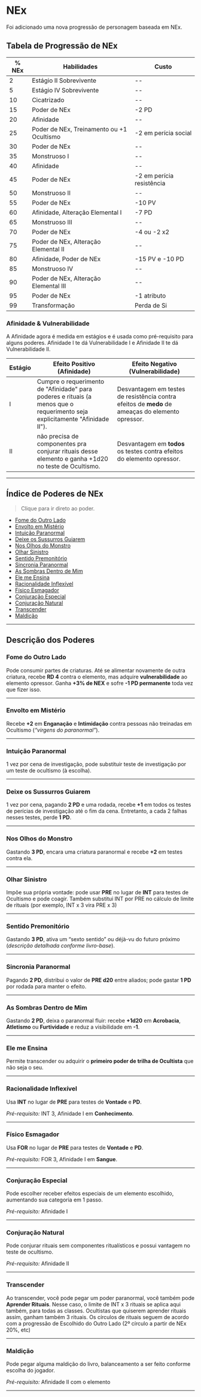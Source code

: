 # NEx

Foi adicionado uma nova progressão de personagem baseada em NEx.

## Tabela de Progressão de NEx

| % NEx | Habilidades                                 | Custo           |
| ----- | ------------------------------------------- | --------------- |
| 2     | Estágio II Sobrevivente                     | --              |
| 5     | Estágio IV Sobrevivente                     | --              |
| 10    | Cicatrizado                                 | --              |
| 15    | Poder de NEx                                | -2 PD           |
| 20    | Afinidade                                   | --              |
| 25    | Poder de NEx, Treinamento ou +1 Ocultismo   | -2 em perícia social |
| 30    | Poder de NEx                                | --              |
| 35    | Monstruoso I                                | --              |
| 40    | Afinidade                                   | --              |
| 45    | Poder de NEx                                | -2 em perícia resistência |
| 50    | Monstruoso II                               | --              |
| 55    | Poder de NEx                                | -10 PV          |
| 60    | Afinidade, Alteração Elemental I            | -7 PD           |
| 65    | Monstruoso III                              | --              |
| 70    | Poder de NEx                                | -4 ou -2 x2     |
| 75    | Poder de NEx, Alteração Elemental II        | --              |
| 80    | Afinidade, Poder de NEx                     | -15 PV e -10 PD           |
| 85    | Monstruoso IV                               | --              |
| 90    | Poder de NEx, Alteração Elemental III       | --              |
| 95    | Poder de NEx                                | -1 atributo     |
| 99    | Transformação                               | Perda de Si     |

### Afinidade & Vulnerabilidade

A Afinidade agora é medida em estágios e é usada como pré-requisito para alguns poderes. Afinidade I te dá Vulnerabilidade I e Afinidade II te dá Vulnerabilidade II.

| Estágio | Efeito Positivo (Afinidade) | Efeito Negativo (Vulnerabilidade)                                                                                   |
| ------- | ----------------------------------------------- | ------------------------------------------------- |
| I       | Cumpre o requerimento de "Afinidade" para poderes e rituais (a menos que o requerimento seja explicitamente "Afinidade II"). | Desvantagem em testes de resistência contra efeitos de **medo** de ameaças do elemento opressor. |
| II      | não precisa de componentes pra conjurar rituais desse elemento e ganha +1d20 no teste de Ocultismo. |Desvantagem em **todos** os testes contra efeitos do elemento opressor. |

---

## Índice de Poderes de NEx

> Clique para ir direto ao poder.

* [Fome do Outro Lado](#fome-do-outro-lado)
* [Envolto em Mistério](#envolto-em-mistério)
* [Intuição Paranormal](#intuição-paranormal)
* [Deixe os Sussurros Guiarem](#deixe-os-sussurros-guiarem)
* [Nos Olhos do Monstro](#nos-olhos-do-monstro)
* [Olhar Sinistro](#olhar-sinistro)
* [Sentido Premonitório](#sentido-premonitório)
* [Sincronia Paranormal](#sincronia-paranormal)
* [As Sombras Dentro de Mim](#as-sombras-dentro-de-mim)
* [Ele me Ensina](#ele-me-ensina)
* [Racionalidade Inflexível](#racionalidade-inflexível)
* [Físico Esmagador](#físico-esmagador)
* [Conjuração Especial](#conjuração-especial)
* [Conjuração Natural](#conjuração-natural)
* [Transcender](#transcender)
* [Maldição](#maldição)

---

## Descrição dos Poderes

### Fome do Outro Lado

Pode consumir partes de criaturas. Até se alimentar novamente de outra criatura, recebe **RD 4** contra o elemento, mas adquire **vulnerabilidade** ao elemento opressor. Ganha **+3% de NEX** e sofre **-1 PD permanente** toda vez que fizer isso.

---

### Envolto em Mistério

Recebe **+2** em **Enganação** e **Intimidação** contra pessoas não treinadas em Ocultismo (*“virgens do paranormal”*).

---

### Intuição Paranormal

1 vez por cena de investigação, pode substituir teste de investigação por um teste de ocultismo (à escolha).

---

### Deixe os Sussurros Guiarem

1 vez por cena, pagando **2 PD** e uma rodada, recebe **+1** em todos os testes de perícias de investigação até o fim da cena. Entretanto, a cada 2 falhas nesses testes, perde **1 PD**.

---

### Nos Olhos do Monstro

Gastando **3 PD**, encara uma criatura paranormal e recebe **+2** em testes contra ela.

---

### Olhar Sinistro

Impõe sua própria vontade: pode usar **PRE** no lugar de **INT** para testes de Ocultismo e pode coagir. Também substitui INT por PRE no cálculo de limite de rituais (por exemplo, INT x 3 vira PRE x 3)


---

### Sentido Premonitório

Gastando **3 PD**, ativa um “sexto sentido” ou déjà-vu do futuro próximo (*descrição detalhada conforme livro-base*).

---

### Sincronia Paranormal

Pagando **2 PD**, distribui o valor de **PRE d20** entre aliados; pode gastar **1 PD** por rodada para manter o efeito.

---

### As Sombras Dentro de Mim

Gastando **2 PD**, deixa o paranormal fluir: recebe **+1d20** em **Acrobacia**, **Atletismo** ou **Furtividade** e reduz a visibilidade em **-1**.

---

### Ele me Ensina

Permite transcender ou adquirir o **primeiro poder de trilha de Ocultista** que não seja o seu.

---

### Racionalidade Inflexível

Usa **INT** no lugar de **PRE** para testes de **Vontade** e **PD**.

*Pré-requisito:* INT 3, Afinidade I em **Conhecimento**.

---

### Físico Esmagador

Usa **FOR** no lugar de **PRE** para testes de **Vontade** e **PD**.

*Pré-requisito:* FOR 3, Afinidade I em **Sangue**.

---

### Conjuração Especial

Pode escolher receber efeitos especiais de um elemento escolhido, aumentando sua categoria em 1 passo.

*Pré-requisito:* Afinidade I

---

### Conjuração Natural

Pode conjurar rituais sem componentes ritualísticos e possui vantagem no teste de ocultismo.

*Pré-requisito:* Afinidade II

---

### Transcender

Ao transcender, você pode pegar um poder paranormal, você também pode **Aprender Rituais**. Nesse caso, o limite de INT x 3 rituais se aplica aqui também, para todas as classes. Ocultistas que quiserem aprender rituais assim, ganham também 3 rituais. Os círculos de rituais seguem de acordo com a progressão de Escolhido do Outro Lado (2º círculo a partir de NEx 20%, etc)

---

### Maldição

Pode pegar alguma maldição do livro, balanceamento a ser feito conforme escolha do jogador.

*Pré-requisito:* Afinidade II com o elemento

---
